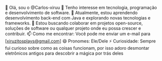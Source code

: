 👋 Olá, sou o @Carlos-xiruu
👀 Tenho interesse em tecnologia, programação e desenvolvimento de software.
🌱 Atualmente, estou aprendendo desenvolvimento back-end com Java e explorando novas tecnologias e frameworks.
💞️ Estou buscando colaborar em projetos open-source, soluções de software ou qualquer projeto onde eu possa crescer e contribuir.
📫 Como me encontrar: Você pode me enviar um e-mail para [xiruzitosplays@gmail.com] 
😄 Pronomes: Ele/Dele
⚡ Curiosidade: Sempre fui curioso sobre como as coisas funcionam, por isso adoro desmontar eletrônicos antigos para descobrir a mágica por trás deles
<!---
Carlos-xiruu/Carlos-xiruu is a ✨ special ✨ repository because its `README.md` (this file) appears on your GitHub profile.
You can click the Preview link to take a look at your changes.
--->
